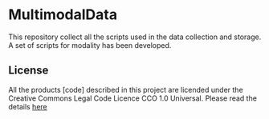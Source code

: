 # MultimodalData
This repository collect all the scripts used in the data collection and storage. A set of scripts for modality has been developed.


## License

All the products [code] described in this project are licended under the Creative Commons Legal Code Licence CCO 1.0 Universal. Please read the details [here](https://github.com/Teamwork-Analytics/yarn-sense/blob/main/LICENSE)
